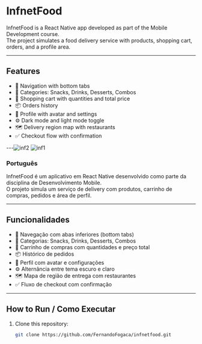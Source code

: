 # InfnetFood

InfnetFood is a React Native app developed as part of the Mobile Development course.  
The project simulates a food delivery service with products, shopping cart, orders, and a profile area.  

---

## Features

- 📱 Navigation with bottom tabs  
- 🍔 Categories: Snacks, Drinks, Desserts, Combos  
- 🛒 Shopping cart with quantities and total price  
- 📦 Orders history  
- 👤 Profile with avatar and settings  
- ⚙️ Dark mode and light mode toggle  
- 🗺️ Delivery region map with restaurants  
- ✅ Checkout flow with confirmation  

---![inf2](https://github.com/user-attachments/assets/690dfe8a-cbaa-45a4-8f84-b580f27afea2)
![inf1](https://github.com/user-attachments/assets/28152e45-87e6-4ce3-9476-a1e496fa2c24)



### Português

InfnetFood é um aplicativo em React Native desenvolvido como parte da disciplina de Desenvolvimento Mobile.  
O projeto simula um serviço de delivery com produtos, carrinho de compras, pedidos e área de perfil.  

---

## Funcionalidades

- 📱 Navegação com abas inferiores (bottom tabs)  
- 🍔 Categorias: Snacks, Drinks, Desserts, Combos  
- 🛒 Carrinho de compras com quantidades e preço total  
- 📦 Histórico de pedidos  
- 👤 Perfil com avatar e configurações  
- ⚙️ Alternância entre tema escuro e claro  
- 🗺️ Mapa de região de entrega com restaurantes  
- ✅ Fluxo de checkout com confirmação  







---

## How to Run / Como Executar

1. Clone this repository:  
   ```bash
   git clone https://github.com/FernandoFogaca/infnetfood.git

